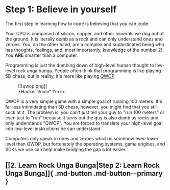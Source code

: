 # Step 1: Believe in yourself

The first step in learning how to code is believing that you can code.

Your CPU is composed of silicon, copper, and other minerals we dug out of the ground. It is literally dumb as a rock and can only understand ones and zeroes. You, on the other hand, are a complex and sophisticated being who has thoughts, feelings, and, most importantly, knowledge of the number 2! You **ARE** smarter than a computer.

Programming is just the dumbing down of high-level human thought to low-level rock unga bunga. People often think that programming is like playing 5D chess, but in reality, it's more like playing [QWOP](http://www.foddy.net/Athletics.html) 

<figure markdown>
![[qwop.png]]
<figcaption>*Hacker Voice* I'm in.</figcaption>
</figure>

QWOP is a very simple game with a simple goal of running 100 meters. It's far less intimidating than 5D chess, however, you might find that you still suck at it. The problem is, you can't just tell your guy to "run 100 meters" or even just to "run" because it turns out the guy is also dumb as rocks and only understands "QWOP". You are forced to translate your high-level goal into low-level instructions he can understand. 

Computers only speak in ones and zeroes which is somehow even lower level than QWOP, but fortunately the operating systems, game engines, and SDKs we use can help make bridging the gap a lot easier.


## [[2. Learn Rock Unga Bunga|Step 2: Learn Rock Unga Bunga]]{ .md-button .md-button--primary }
